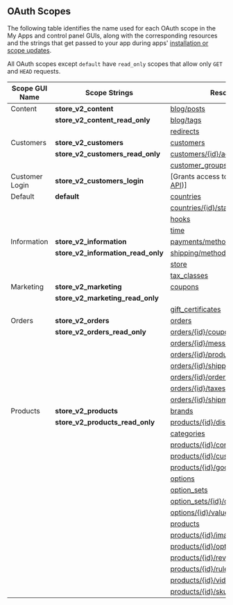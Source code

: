 ## <span class="jumptarget"> <a name="scopes"></a> OAuth Scopes </span>

The following table identifies the name used for each OAuth scope in the My Apps and control panel GUIs, along with the corresponding resources and the strings that get passed to your app during apps' [installation or scope updates](#app-installation-and-update-sequence).

All OAuth scopes except `default` have `read_only` scopes that allow only `GET` and `HEAD` requests.

| Scope GUI Name | Scope Strings | Resources |
| --- | --- | --- |
| Content | **store_v2_content** |[blog/posts](/api/v2/#blog-posts)|
||**store_v2_content_read_only** |[blog/tags](/api/v2/#blog-tags)|
|||[redirects](/api/v2/#redirects)|
| Customers | **store_v2_customers**|[customers](/api/v2/#customers)|
||**store_v2_customers_read_only** | [customers/{id}/addresses](/api/v2/#customer-addresses)|
|||[customer_groups](/api/v2/#customer-groups) |
|Customer Login |**store_v2_customers_login** | [Grants access to [Customer Login API](#customer-login-api))] |
| Default | **default** | [countries](/api/v2/#countries)|
|||[countries/{id}/states](/api/v2/#states)|
|||[hooks](/api/v2/#webhooks-reference)
|||[time](/api/v2/#get-a-timestamp) |
| Information | **store_v2_information**|[payments/methods](/api/v2/#payment-methods)
||**store_v2_information_read_only** | [shipping/methods](/api/v2/#shipping-methods-reference)
|||[store](/api/v2/#store-information-reference)
|||[tax_classes](/api/v2/#tax-class-reference) |
| Marketing | **store_v2_marketing**|[coupons](/api/v2/#coupons) |
||**store_v2_marketing_read_only** | |
| | | [gift_certificates](/api/v2/#gift-certificates)|
| Orders | **store_v2_orders**| [orders](/api/v2/#orders) |
||**store_v2_orders_read_only** | [orders/{id}/coupons](/api/v2/#order-coupons)|
|||[orders/{id}/messages](/api/v2/#order-messages) |
|||[orders/{id}/products](/api/v2/#products) |
|||[orders/{id}/shipping_addresses](/api/v2/#order-shipping-addresses) |
|||[orders/{id}/order_statuses](/api/v2/#order-statuses) |
|||[orders/{id}/taxes](/api/v2/#order-taxes) |
|||[orders/{id}/shipments](/api/v2/#shipments) |
| Products | **store_v2_products**|[brands](/api/v2/#brands) |
||**store_v2_products_read_only** | [products/{id}/discount_rules](/api/v2/#bulk-pricing) |
|||[categories](/api/v2/#categories) |
|||[products/{id}/configurable_fields](/api/v2/#configurable-fields) |
|||[products/{id}/custom_fields](/api/v2/#custom-fields) |
|||[products/{id}/googleproductsearch](/api/v2/#google-product-search-mappings) |
|||[options](/api/v2/#options) |
|||[option_sets](/api/v2/#option-sets) |
|||[option_sets/{id}/options](/api/v2/#option-set-options) |
|||[options/{id}/values](/api/v2/#option-values) |
|||[products](/api/v2/#products) |
|||[products/{id}/images](/api/v2/#product-images) |
|||[products/{id}/options](/api/v2/#product-options) |
|||[products/{id}/reviews](/api/v2/#product-reviews) |
|||[products/{id}/rules](/api/v2/#product-rules) |
|||[products/{id}/videos](/api/v2/#videos) |
|||[products/{id}/skus](/api/v2/#skus) |
